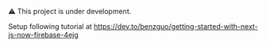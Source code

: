 ⚠️ This project is under development.

Setup following tutorial at https://dev.to/benzguo/getting-started-with-next-js-now-firebase-4ejg
